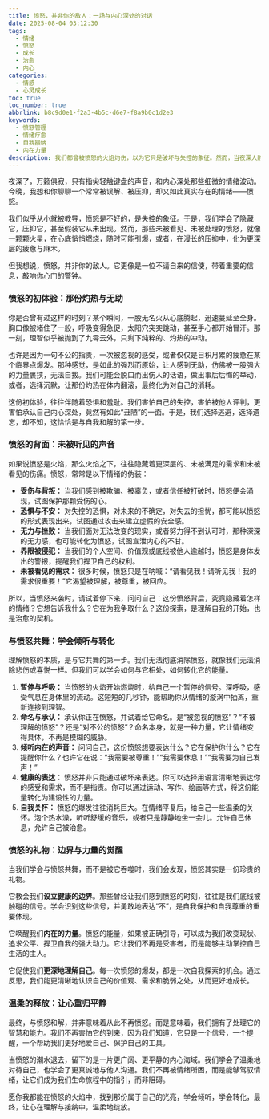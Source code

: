 ```yaml
---
title: 愤怒，并非你的敌人：一场与内心深处的对话
date: 2025-08-04 03:12:30
tags:
  - 情绪
  - 愤怒
  - 成长
  - 治愈
  - 内心
categories:
  - 情感
  - 心灵成长
toc: true
toc_number: true
abbrlink: b8c9d0e1-f2a3-4b5c-d6e7-f8a9b0c1d2e3
keywords:
  - 愤怒管理
  - 情绪疗愈
  - 自我接纳
  - 内在力量
description: 我们都曾被愤怒的火焰灼伤，以为它只是破坏与失控的象征。然而，当夜深人静，我们愿意停下来，倾听那份灼热背后的低语时，会发现愤怒并非全然的敌人。它是一面镜子，映照出我们未被满足的需求；它是一份邀请，引导我们走向更深层的自我理解与疗愈。这篇文章，愿与你一同，温柔地探索愤怒的真谛，学会与它共舞，最终，让心在理解与接纳中，重获平静与力量。
---
```


夜深了，万籁俱寂，只有指尖轻触键盘的声音，和内心深处那些细微的情绪波动。今晚，我想和你聊聊一个常常被误解、被压抑，却又如此真实存在的情绪——愤怒。

我们似乎从小就被教导，愤怒是不好的，是失控的象征。于是，我们学会了隐藏它，压抑它，甚至假装它从未出现。然而，那些未被看见、未被处理的愤怒，就像一颗颗火星，在心底悄悄燃烧，随时可能引爆，或者，在漫长的压抑中，化为更深层的疲惫与麻木。

但我想说，愤怒，并非你的敌人。它更像是一位不请自来的信使，带着重要的信息，敲响你心门的警钟。

### 愤怒的初体验：那份灼热与无助

你是否曾有过这样的时刻？某个瞬间，一股无名火从心底腾起，迅速蔓延至全身。胸口像被堵住了一般，呼吸变得急促，太阳穴突突跳动，甚至手心都开始冒汗。那一刻，理智似乎被抛到了九霄云外，只剩下纯粹的、灼热的冲动。

也许是因为一句不公的指责，一次被忽视的感受，或者仅仅是日积月累的疲惫在某个临界点爆发。那种感觉，是如此的强烈而原始，让人感到无助，仿佛被一股强大的力量裹挟，无法自拔。我们可能会脱口而出伤人的话语，做出事后后悔的举动，或者，选择沉默，让那份灼热在体内翻滚，最终化为对自己的消耗。

这份初体验，往往伴随着恐惧和羞耻。我们害怕自己的失控，害怕被他人评判，更害怕承认自己内心深处，竟然有如此“丑陋”的一面。于是，我们选择逃避，选择遗忘，却不知，这恰恰是与自我和解的第一步。

### 愤怒的背面：未被听见的声音

如果说愤怒是火焰，那么火焰之下，往往隐藏着更深层的、未被满足的需求和未被看见的伤痛。愤怒，常常是以下情绪的伪装：

*   **受伤与背叛：** 当我们感到被欺骗、被辜负，或者信任被打破时，愤怒便会涌现，试图保护那颗受伤的心。
*   **恐惧与不安：** 对失控的恐惧，对未来的不确定，对失去的担忧，都可能以愤怒的形式表现出来，试图通过攻击来建立虚假的安全感。
*   **无力与挫败：** 当我们面对无法改变的现实，或者努力得不到认可时，那种深深的无力感，也可能转化为愤怒，试图宣泄内心的不甘。
*   **界限被侵犯：** 当我们的个人空间、价值观或底线被他人逾越时，愤怒是身体发出的警报，提醒我们捍卫自己的权利。
*   **未被看见的需求：** 很多时候，愤怒只是在呐喊：“请看见我！请听见我！我的需求很重要！”它渴望被理解，被尊重，被回应。

所以，当愤怒来袭时，请试着停下来，问问自己：这份愤怒背后，究竟隐藏着怎样的情绪？它想告诉我什么？它在为我争取什么？这份探索，是理解自我的开始，也是治愈的契机。

### 与愤怒共舞：学会倾听与转化

理解愤怒的本质，是与它共舞的第一步。我们无法彻底消除愤怒，就像我们无法消除悲伤或喜悦一样。但我们可以学会如何与它相处，如何转化它的能量。

1.  **暂停与呼吸：** 当愤怒的火焰开始燃烧时，给自己一个暂停的信号。深呼吸，感受气息在身体里的流动。这短短的几秒钟，能帮助你从情绪的漩涡中抽离，重新连接到理智。
2.  **命名与承认：** 承认你正在愤怒，并试着给它命名。是“被忽视的愤怒”？“不被理解的愤怒”？还是“对不公的愤怒”？命名本身，就是一种力量，它让情绪变得具体，不再是模糊的威胁。
3.  **倾听内在的声音：** 问问自己，这份愤怒想要表达什么？它在保护你什么？它在提醒你什么？也许它在说：“我需要被尊重！”“我需要休息！”“我需要为自己发声！”
4.  **健康的表达：** 愤怒并非只能通过破坏来表达。你可以选择用语言清晰地表达你的感受和需求，而不是指责。你可以通过运动、写作、绘画等方式，将这份能量转化为建设性的力量。
5.  **自我关怀：** 愤怒的爆发往往消耗巨大。在情绪平复后，给自己一些温柔的关怀。泡个热水澡，听听舒缓的音乐，或者只是静静地坐一会儿。允许自己休息，允许自己被治愈。

### 愤怒的礼物：边界与力量的觉醒

当我们学会与愤怒共舞，而不是被它吞噬时，我们会发现，愤怒其实是一份珍贵的礼物。

它教会我们**设立健康的边界**。那些曾经让我们感到愤怒的时刻，往往是我们底线被触碰的信号。学会识别这些信号，并勇敢地表达“不”，是自我保护和自我尊重的重要体现。

它唤醒我们**内在的力量**。愤怒的能量，如果被正确引导，可以成为我们改变现状、追求公平、捍卫自我的强大动力。它让我们不再是受害者，而是能够主动掌控自己生活的主人。

它促使我们**更深地理解自己**。每一次愤怒的爆发，都是一次自我探索的机会。通过反思，我们能更清晰地认识自己的价值观、需求和脆弱之处，从而更好地成长。

### 温柔的释放：让心重归平静

最终，与愤怒和解，并非意味着从此不再愤怒。而是意味着，我们拥有了处理它的智慧和能力。我们不再害怕它的到来，因为我们知道，它只是一个信号，一个提醒，一个帮助我们更好地爱自己、保护自己的工具。

当愤怒的潮水退去，留下的是一片更广阔、更平静的内心海域。我们学会了温柔地对待自己，也学会了更真诚地与他人沟通。我们不再被情绪所困，而是能够驾驭情绪，让它们成为我们生命旅程中的指引，而非阻碍。

愿你我都能在愤怒的火焰中，找到那份属于自己的光亮，学会倾听，学会转化，最终，让心在理解与接纳中，温柔地绽放。